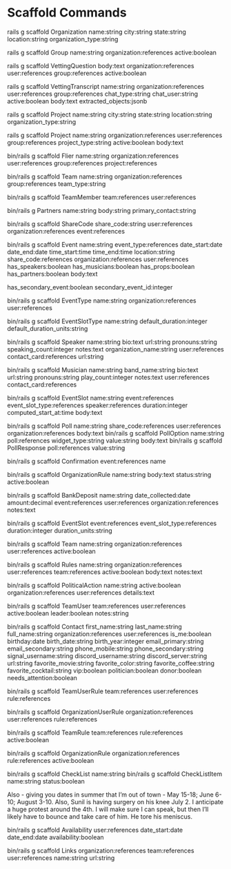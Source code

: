 # Scaffold Commands

rails g scaffold Organization name:string city:string state:string location:string organization_type:string



rails g scaffold Group name:string organization:references active:boolean



rails g scaffold VettingQuestion body:text organization:references user:references group:references active:boolean

rails g scaffold VettingTranscript name:string  organization:references user:references group:references chat_type:string chat_user:string active:boolean body:text extracted_objects:jsonb 



rails g scaffold Project  name:string city:string state:string location:string organization_type:string

rails g scaffold Project name:string organization:references user:references group:references project_type:string active:boolean body:text 



bin/rails g scaffold Flier name:string organization:references user:references group:references project:references 



bin/rails g scaffold Team name:string organization:references group:references team_type:string

bin/rails g scaffold TeamMember team:references user:references



bin/rails g Partners name:string body:string primary_contact:string

bin/rails g scaffold ShareCode share_code:string user:references organization:references event:references

bin/rails g scaffold Event name:string event_type:references date_start:date date_end:date time_start:time time_end:time location:string share_code:references organization:references user:references has_speakers:boolean has_musicians:boolean has_props:boolean has_partners:boolean body:text 

has_secondary_event:boolean secondary_event_id:integer

bin/rails g scaffold EventType name:string organization:references user:references

bin/rails g scaffold EventSlotType name:string default_duration:integer default_duration_units:string

bin/rails g scaffold Speaker name:string bio:text url:string pronouns:string speaking_count:integer notes:text organization_name:string user:references contact_card:references url:string

bin/rails g scaffold Musician name:string band_name:string bio:text url:string pronouns:string play_count:integer notes:text user:references contact_card:references 

bin/rails g scaffold EventSlot name:string event:references event_slot_type:references speaker:references duration:integer computed_start_at:time body:text

bin/rails g scaffold Poll name:string share_code:references user:references organization:references body:text
bin/rails g scaffold PollOption name:string poll:references widget_type:string value:string body:text 
bin/rails g scaffold PollResponse poll:references value:string

bin/rails g scaffold Confirmation event:references name
 

bin/rails g scaffold OrganizationRule name:string body:text status:string active:boolean 

bin/rails g scaffold BankDeposit name:string date_collected:date amount:decimal event:references user:references organization:references notes:text

bin/rails g scaffold EventSlot event:references event_slot_type:references duration:integer duration_units:string 

bin/rails g scaffold Team name:string organization:references user:references active:boolean

bin/rails g scaffold Rules name:string  organization:references user:references team:references active:boolean body:text notes:text



bin/rails g scaffold PoliticalAction name:string active:boolean organization:references user:references details:text 

bin/rails g scaffold TeamUser team:references user:references active:boolean leader:boolean notes:string


bin/rails g scaffold Contact first_name:string last_name:string full_name:string organization:references user:references is_me:boolean birthday:date birth_date:string birth_year:integer email_primary:string email_secondary:string phone_mobile:string phone_secondary:string signal_username:string discord_username:string discord_server:string url:string favorite_movie:string favorite_color:string favorite_coffee:string favorite_cocktail:string vip:boolean politician:boolean donor:boolean needs_attention:boolean

bin/rails g scaffold TeamUserRule team:references user:references rule:references

bin/rails g scaffold OrganizationUserRule organization:references user:references rule:references

bin/rails g scaffold TeamRule team:references rule:references active:boolean

bin/rails g scaffold OrganizationRule organization:references rule:references active:boolean

bin/rails g scaffold CheckList name:string
bin/rails g scaffold CheckListItem name:string status:boolean

Also - giving you dates in summer that I’m out of town - May 15-18; June 6-10; August 3-10. Also, Sunil is having surgery on his knee July 2. I anticipate a huge protest around the 4th. I will make sure I can speak, but then I’ll likely have to bounce and take care of him. He tore his meniscus.


bin/rails g scaffold Availability user:references date_start:date date_end:date availability:boolean

bin/rails g scaffold Links organization:references team:references user:references name:string url:string
